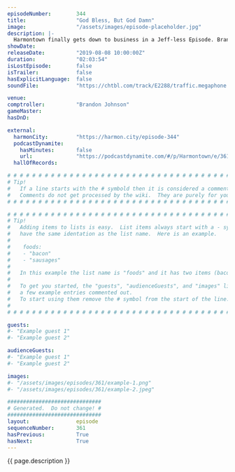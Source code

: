 ```yaml
---
episodeNumber:        344
title:                "God Bless, But God Damn"
image:                "/assets/images/episode-placeholder.jpg"
description: |-
  Harmontown finally gets down to business in a Jeff-less Episode. Brandon Johnson comptrols as we do the important, and timely, work of tearing down Billy Joel. Plus a dive into Dan's deep past unearths a hyper-detailed account of open mics as they existed in a pre-karaoke America, and a frankly shocking experience with a...
showDate:             
releaseDate:          "2019-08-08 10:00:00Z"
duration:             "02:03:54"
isLostEpisode:        false
isTrailer:            false
hasExplicitLanguage:  false
soundFile:            "https://chtbl.com/track/E2288/traffic.megaphone.fm/STA1003592093.mp3"

venue:                
comptroller:          "Brandon Johnson"
gameMaster:           
hasDnD:               

external:
  harmonCity:         "https://harmon.city/episode-344"
  podcastDynamite:
    hasMinutes:       false
    url:              "https://podcastdynamite.com/#/p/Harmontown/e/361/344"
  hallOfRecords:      

# # # # # # # # # # # # # # # # # # # # # # # # # # # # # # # # # # # # # # # # # # # # #
# Tip!
#   If a line starts with the # symbold then it is considered a comment.
#   Comments do not get processed by the wiki.  They are purely for your information.
# # # # # # # # # # # # # # # # # # # # # # # # # # # # # # # # # # # # # # # # # # # # #

# # # # # # # # # # # # # # # # # # # # # # # # # # # # # # # # # # # # # # # # # # # # #
# Tip!
#   Adding items to lists is easy.  List items always start with a - symbol and have
#   have the same identation as the list name.  Here is an example.
#
#    foods:
#    - "bacon"
#    - "sausages"
#
#   In this example the list name is "foods" and it has two items (bacon, and sausages).
#
#   To get you started, the "guests", "audienceGuests", and "images" lists below have
#   a few example entries commented out.
#   To start using them remove the # symbol from the start of the line.
#
# # # # # # # # # # # # # # # # # # # # # # # # # # # # # # # # # # # # # # # # # # # # #

guests:
#- "Example guest 1"
#- "Example guest 2"

audienceGuests:
#- "Example guest 1"
#- "Example guest 2"

images:
#- "/assets/images/episodes/361/example-1.png"
#- "/assets/images/episodes/361/example-2.jpeg"

##############################
# Generated.  Do not change! #
##############################
layout:               episode
sequenceNumber:       361
hasPrevious:          True
hasNext:              True
---
```


<!-- The episode description will be rendered here -->
{{ page.description }}

<!-- Add your content BELOW here -->
<!-- vvvvvvvvvvvvvvvvvvvvvvvvvvv -->




<!-- ^^^^^^^^^^^^^^^^^^^^^^^^^^^ -->
<!-- Add your content ABOVE here -->

<!-- The episode gallery will be rendered here -->
